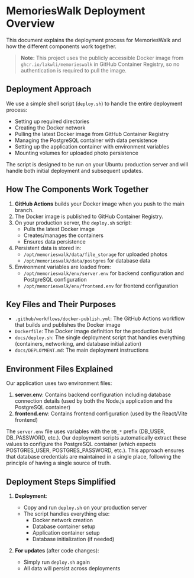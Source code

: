 # MemoriesWalk Deployment Overview

This document explains the deployment process for MemoriesWalk and how the different components work together.

> **Note:** This project uses the publicly accessible Docker image from `ghcr.io/lakwli/memorieswalk` in GitHub Container Registry, so no authentication is required to pull the image.

## Deployment Approach

We use a simple shell script (`deploy.sh`) to handle the entire deployment process:

- Setting up required directories
- Creating the Docker network
- Pulling the latest Docker image from GitHub Container Registry
- Managing the PostgreSQL container with data persistence
- Setting up the application container with environment variables
- Mounting volumes for uploaded photo persistence

The script is designed to be run on your Ubuntu production server and will handle both initial deployment and subsequent updates.

## How The Components Work Together

1. **GitHub Actions** builds your Docker image when you push to the main branch.
2. The Docker image is published to GitHub Container Registry.
3. On your production server, the `deploy.sh` script:
   - Pulls the latest Docker image
   - Creates/manages the containers
   - Ensures data persistence
4. Persistent data is stored in:
   - `/opt/memorieswalk/data/file_storage` for uploaded photos
   - `/opt/memorieswalk/data/postgres` for database data
5. Environment variables are loaded from:
   - `/opt/memorieswalk/env/server.env` for backend configuration and PostgreSQL configuration
   - `/opt/memorieswalk/env/frontend.env` for frontend configuration

## Key Files and Their Purposes

- `.github/workflows/docker-publish.yml`: The GitHub Actions workflow that builds and publishes the Docker image
- `Dockerfile`: The Docker image definition for the production build
- `docs/deploy.sh`: The single deployment script that handles everything (containers, networking, and database initialization)
- `docs/DEPLOYMENT.md`: The main deployment instructions

## Environment Files Explained

Our application uses two environment files:

1. **server.env**: Contains backend configuration including database connection details (used by both the Node.js application and the PostgreSQL container)
2. **frontend.env**: Contains frontend configuration (used by the React/Vite frontend)

The `server.env` file uses variables with the `DB_*` prefix (DB_USER, DB_PASSWORD, etc.). Our deployment scripts automatically extract these values to configure the PostgreSQL container (which expects POSTGRES_USER, POSTGRES_PASSWORD, etc.). This approach ensures that database credentials are maintained in a single place, following the principle of having a single source of truth.

## Deployment Steps Simplified

1. **Deployment**:

   - Copy and run `deploy.sh` on your production server
   - The script handles everything else:
     - Docker network creation
     - Database container setup
     - Application container setup
     - Database initialization (if needed)

2. **For updates** (after code changes):
   - Simply run `deploy.sh` again
   - All data will persist across deployments
